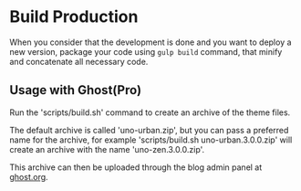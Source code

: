 # Build Production

When you consider that the development is done and you want to deploy a new version, package your code using `gulp build` command, that minify and concatenate all necessary code.

## Usage with Ghost(Pro)

Run the 'scripts/build.sh' command to create an archive of the theme files.

The default archive is called 'uno-urban.zip', but you can pass a preferred name for the archive, for example 'scripts/build.sh uno-urban.3.0.0.zip' will create an archive with the name 'uno-zen.3.0.0.zip'.

This archive can then be uploaded through the blog admin panel at [ghost.org](https://ghost.org/).
